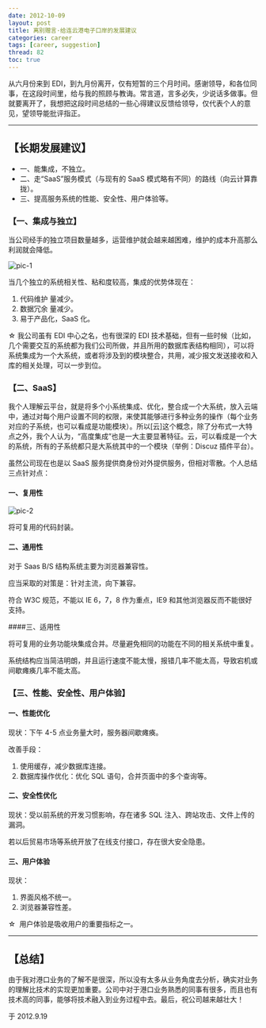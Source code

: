 ```yaml
---
date: 2012-10-09
layout: post
title: 离别赠言·给连云港电子口岸的发展建议
categories: career
tags: [career, suggestion]
thread: 82
toc: true
---
```


从六月份来到 EDI，到九月份离开，仅有短暂的三个月时间。感谢领导，和各位同事，在这段时间里，给与我的照顾与教诲。常言道，言多必失，少说话多做事。但就要离开了，我想把这段时间总结的一些心得建议反馈给领导，仅代表个人的意见，望领导能批评指正。

<!-- more -->

---

## 【长期发展建议】

- 一、能集成，不独立。
- 二、走“SaaS”服务模式（与现有的 SaaS 模式略有不同）的路线（向云计算靠拢）。
- 三、提高服务系统的性能、安全性、用户体验等。

### 【一、集成与独立】

当公司经手的独立项目数量越多，运营维护就会越来越困难，维护的成本升高那么利润就会降低。

![pic-1](http://w3log.qiniudn.com/wp-content/uploads/2012/10/QQ20120923-1.png)

当几个独立的系统相关性、粘和度较高，集成的优势体现在：

1. 代码维护 量减少。
2. 数据冗余 量减少。
3. 易于产品化，SaaS 化。

☆ 我公司虽有 EDI 中心之名，也有很深的 EDI 技术基础，但有一些时候（比如，几个需要交互的系统都为我们公司所做，并且所用的数据库表结构相同），可以将系统集成为一个大系统，或者将涉及到的模块整合，共用，减少报文发送接收和入库的相关处理，可以一步到位。

### 【二、SaaS】

我个人理解云平台，就是将多个小系统集成、优化，整合成一个大系统，放入云端中，通过对每个用户设置不同的权限，来使其能够进行多种业务的操作（每个业务对应的子系统，也可以看成是功能模块）。所以[云]这个概念，除了分布式一大特点之外，我个人认为，“高度集成”也是一大主要显著特征。云，可以看成是一个大的系统，所有的子系统都只是大系统其中的一个模块（举例：Discuz 插件平台）。

虽然公司现在也是以 SaaS 服务提供商身份对外提供服务，但相对零散。个人总结三点针对点：

#### 一、复用性

![pic-2](http://w3log.qiniudn.com/wp-content/uploads/2012/10/QQ20120923-2.png)

将可复用的代码封装。

#### 二、通用性

对于 Saas B/S 结构系统主要为浏览器兼容性。

应当采取的对策是：针对主流，向下兼容。

符合 W3C 规范，不能以 IE 6，7，8 作为重点，IE9 和其他浏览器反而不能很好支持。

####三、适用性

将可复用的业务功能块集成合并。尽量避免相同的功能在不同的相关系统中重复。

系统结构应当简洁明朗，并且运行速度不能太慢，报错几率不能太高，导致宕机或间歇瘫痪几率不能太高。

### 【三、性能、安全性、用户体验】

#### 一、性能优化

现状：下午 4-5 点业务量大时，服务器间歇瘫痪。

改善手段：

1. 使用缓存，减少数据库连接。
2. 数据库操作优化：优化 SQL 语句，合并页面中的多个查询等。

#### 二、安全性优化

现状：受以前系统的开发习惯影响，存在诸多 SQL 注入、跨站攻击、文件上传的漏洞。

若以后贸易市场等系统开放了在线支付接口，存在很大安全隐患。

#### 三、用户体验

现状：

1. 界面风格不统一。
2. 浏览器兼容性差。

☆  用户体验是吸收用户的重要指标之一。

---

## 【总结】

由于我对港口业务的了解不是很深，所以没有太多从业务角度去分析，确实对业务的理解比技术的实现更加重要。公司中对于港口业务熟悉的同事有很多，而且也有技术高的同事，能够将技术融入到业务过程中去。最后，祝公司越来越壮大！

于 2012.9.19
